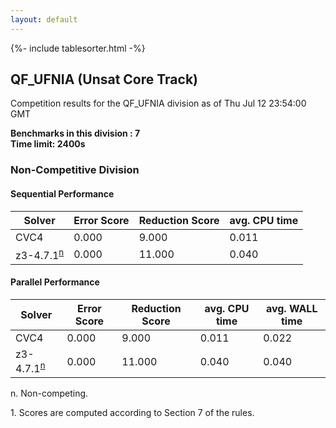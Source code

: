 ```yaml
---
layout: default
---
```

{%- include tablesorter.html -%}

##  QF_UFNIA (Unsat Core Track)

Competition results for the QF_UFNIA division as of Thu Jul 12 23:54:00 GMT

**Benchmarks in this division : 7  
Time limit: 2400s** 

###  Non-Competitive Division 
#### Sequential Performance

<table id="sequential" class="result sorted">
<thead><tr class="center">
  <th>Solver</th>
  <th>Error Score</th>
  <th>Reduction Score</th>
  <th>avg. CPU time</th>
</tr></thead><tr>
<td>CVC4</td>
<td>0.000</td><td>9.000</td><td>0.011</td></tr><tr>
<td>z3-4.7.1<SUP><a href="#fn">n</a></SUP></td>
<td>0.000</td><td>11.000</td><td>0.040</td></tr></table>

#### Parallel Performance

<table id="parallel" class="result sorted">
<thead><tr class="center">
  <th>Solver</th>
  <th>Error Score</th>
  <th>Reduction Score</th>
  <th>avg. CPU time</th>
  <th>avg. WALL time</th>
</tr></thead><tr>
<td>CVC4</td>
<td>0.000</td><td>9.000</td><td>0.011</td><td>0.022</td></tr><tr>
<td>z3-4.7.1<SUP><a href="#fn">n</a></SUP></td>
<td>0.000</td><td>11.000</td><td>0.040</td><td>0.040</td></tr></table>
 <span id="fn"> n. Non-competing. </span>

 <span id="fn1"> 1. Scores are computed according to Section 7 of the rules. </span>


